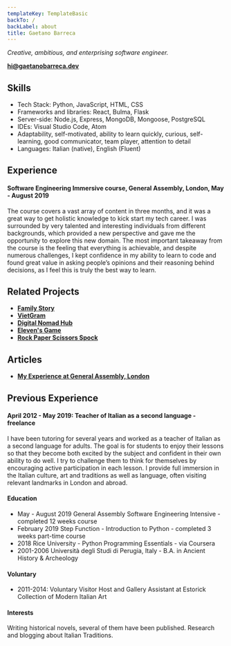 ```yaml
---
templateKey: TemplateBasic
backTo: /
backLabel: about
title: Gaetano Barreca
---
```


_Creative, ambitious, and enterprising software engineer._

**<a href="mailto:hi@gaetanobarreca.dev" target="_blank">hi@gaetanobarreca.dev</a>**

## Skills

- Tech Stack: Python, JavaScript, HTML, CSS
- Frameworks and libraries: React, Bulma, Flask
- Server-side: Node.js, Express, MongoDB, Mongoose, PostgreSQL
- IDEs: Visual Studio Code, Atom
- Adaptability, self-motivated, ability to learn quickly, curious, self-learning, good communicator, team player, attention to detail
- Languages: Italian (native), English (Fluent)

## Experience

#### Software Engineering Immersive course, General Assembly, London, May - August 2019

The course covers a vast array of content in three months, and it was a great way to get holistic knowledge to kick start my tech career. I was surrounded by very talented and interesting individuals from different backgrounds, which provided a new perspective and gave me the opportunity to explore this new domain. The most important takeaway from the course is the feeling that everything is achievable, and despite numerous challenges, I kept confidence in my ability to learn to code and found great value in asking people’s opinions and their reasoning behind decisions, as I feel this is truly the best way to learn.

## Related Projects

- **<a href="https://github.com/gaebar/sei-project-4" target="_blank">Family Story</a>**
- **<a href="https://github.com/gaebar/sei-group-project" 
  target="_blank">VietGram</a>**
- **<a href="https://github.com/gaebar/SEI-project2-" target="_blank">Digital Nomad Hub</a>**
- **<a href="https://github.com/gaebar/sei-project-1" target="_blank">Eleven's Game</a>**
- **<a href="https://github.com/gaebar/rock-paper-scissors-lizard-spock" target="_blank">Rock Paper Scissors Spock</a>**

## Articles

- **<a href="https://medium.com/@gaetanobarreca/my-experience-at-general-assembly-london-6a55d7de55c9" target="_blank">My Experience at General Assembly, London</a>**

## Previous Experience

#### April 2012 - May 2019: Teacher of Italian as a second language - freelance

I have been tutoring for several years and worked as a teacher of Italian as a second language for adults. The goal is for students to enjoy their lessons so that they become both excited by the subject and confident in their own ability to do well. I try to challenge them to think for themselves by encouraging active participation in each lesson. I provide full immersion in the Italian culture, art and traditions as well as language, often visiting relevant landmarks in London and abroad.

#### Education

- May - August 2019 General Assembly Software Engineering Intensive - completed 12 weeks course
- February 2019 Step Function - Introduction to Python - completed 3 weeks part-time course
- 2018 Rice University - Python Programming Essentials - via Coursera
- 2001-2006 Università degli Studi di Perugia, Italy - B.A. in Ancient History & Archeology

#### Voluntary

- 2011-2014: Voluntary Visitor Host and Gallery Assistant at Estorick Collection of Modern Italian Art

#### Interests

Writing historical novels, several of them have been published. Research and blogging about Italian Traditions.
